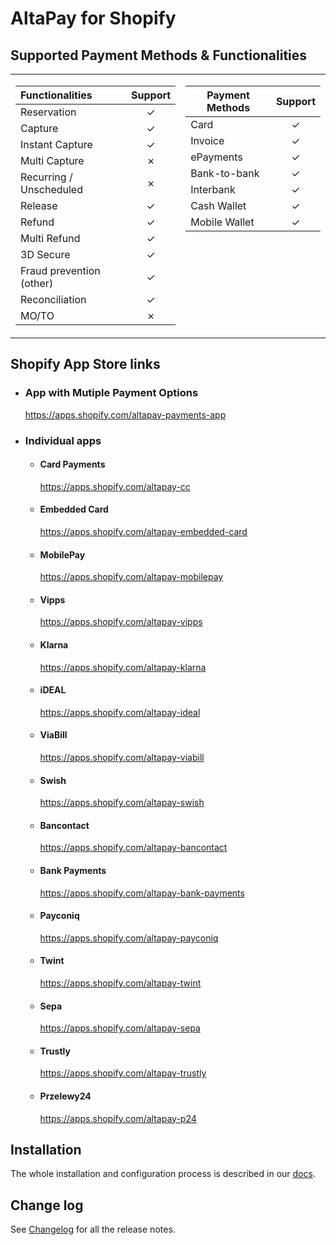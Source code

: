 # AltaPay for Shopify
## Supported Payment Methods & Functionalities
<table>
<tr><td>

| Functionalities	        | Support       |
| :------------------------ | :-----------: |
| Reservation               | &check;       |
| Capture                   | &check;       |
| Instant Capture           | &check;       |
| Multi Capture             | &cross;       |
| Recurring / Unscheduled   | &cross;       |
| Release                   | &check;       |
| Refund                    | &check;       |
| Multi Refund              | &check;       |
| 3D Secure                 | &check;       |
| Fraud prevention (other)  | &check;       |
| Reconciliation            | &check;       |
| MO/TO                     | &cross;       |

</td><td valign="top">
 
| Payment Methods	  | Support       |
| ------------------- | :-----------: |
| Card                | &check;       |
| Invoice             | &check;       |
| ePayments           | &check;       |
| Bank-to-bank        | &check;       |
| Interbank           | &check;       |
| Cash Wallet         | &check;       |
| Mobile Wallet       | &check;       |

</td></tr> </table>

## Shopify App Store links

* ### App with Mutiple Payment Options
    https://apps.shopify.com/altapay-payments-app

* ### Individual apps

    * #### Card Payments
        https://apps.shopify.com/altapay-cc

    * #### Embedded Card
        https://apps.shopify.com/altapay-embedded-card

    * #### MobilePay
        https://apps.shopify.com/altapay-mobilepay

    * #### Vipps
        https://apps.shopify.com/altapay-vipps

    * #### Klarna
        https://apps.shopify.com/altapay-klarna

    * #### iDEAL
        https://apps.shopify.com/altapay-ideal

    * #### ViaBill
        https://apps.shopify.com/altapay-viabill

    * #### Swish
        https://apps.shopify.com/altapay-swish

    * #### Bancontact
        https://apps.shopify.com/altapay-bancontact

    * #### Bank Payments
        https://apps.shopify.com/altapay-bank-payments

    * #### Payconiq
        https://apps.shopify.com/altapay-payconiq

    * #### Twint
        https://apps.shopify.com/altapay-twint

    * #### Sepa
        https://apps.shopify.com/altapay-sepa

    * #### Trustly
        https://apps.shopify.com/altapay-trustly

    * #### Przelewy24
        https://apps.shopify.com/altapay-p24

## Installation

The whole installation and configuration process is described in our [docs](https://github.com/AltaPay/plugin-shopify/wiki).

## Change log

See [Changelog](CHANGELOG.md) for all the release notes.

